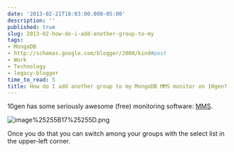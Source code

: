 ```yaml
---
date: '2013-02-21T18:03:00.000-05:00'
description: ''
published: true
slug: 2013-02-how-do-i-add-another-group-to-my
tags:
- MongoDB
- http://schemas.google.com/blogger/2008/kind#post
- Work
- Technology
- legacy-blogger
time_to_read: 5
title: How do I add another group to my MongoDB MMS monitor on 10gen?
---
```



10gen has some seriously awesome (free) monitoring software: <a href="http://www.10gen.com/products/mongodb-monitoring-service">MMS</a>.

![image%25255B17%25255D.png](image%25255B17%25255D.png)

Once you do that you can switch among your groups with the select list in the upper-left corner. 